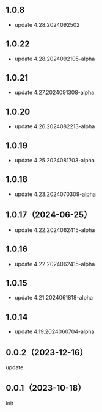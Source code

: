 ## 1.0.8
* update 4.28.2024092502

## 1.0.22
* update 4.28.2024092105-alpha

## 1.0.21
* update 4.27.2024091308-alpha

## 1.0.20
* update 4.26.2024082213-alpha

## 1.0.19
* update 4.25.2024081703-alpha

## 1.0.18
* update 4.23.2024070309-alpha

## 1.0.17（2024-06-25）
* update 4.22.2024062415-alpha
## 1.0.16
* update 4.22.2024062415-alpha

## 1.0.15
* update 4.21.2024061818-alpha

## 1.0.14
* update 4.19.2024060704-alpha

## 0.0.2（2023-12-16）
update
## 0.0.1（2023-10-18）
init